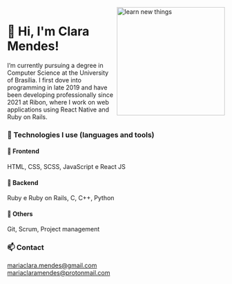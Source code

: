 <img src="https://media.giphy.com/media/Ec5RkrmARxPmTuXgrZ/giphy.gif" alt="learn new things" width="250" height="250" align="right"/>  

# :wave: Hi, I'm Clara Mendes! 

I’m currently pursuing a degree in Computer Science at the University of Brasília. I first dove into programming in late 2019 and have been developing professionally since 2021 at Ribon, where I work on web applications using React Native and Ruby on Rails.    

### :wrench: Technologies I use (languages and tools)    

#### :art: Frontend  
HTML, CSS, SCSS, JavaScript e React JS    

#### 🎲 Backend  
Ruby e Ruby on Rails, C, C++, Python    

#### :open_file_folder: Others  
Git, Scrum, Project management   

### :mailbox: Contact  
mariaclara.mendes@gmail.com  
mariaclaramendes@protonmail.com
